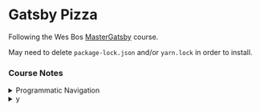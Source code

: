 # Gatsby Pizza

Following the Wes Bos [MasterGatsby](https://github.com/wesbos/master-gatsby.git) course.

May need to delete `package-lock.json` and/or `yarn.lock` in order to install. 



### Course Notes

<details>
<summary>Programmatic Navigation</summary>
v5 9:10 Making more app-like using Gatsby's `navigate` (though most of te time, we'd be using `Link`)

```javascript
import React from 'react';
import { Link, navigate } from 'gatsby';

const goToSliceMasters = () => {
  setTimeout(() => {
    navigate('/slicemasters', { replace: true });
  }, 2000);
};

export default function Nav() {
  return (
    <nav>
      <ul>
        <li>
          <Link to="/">Home</Link>
        </li>
        <li>
          <button type="button" onClick={goToSliceMasters}>
            Click me to see SliceMasters after 2 seconds
          </button>
        </li>
      </ul>
    </nav>
  );
}
```
</details>


<details>
<summary>y</summary>
x
</details>